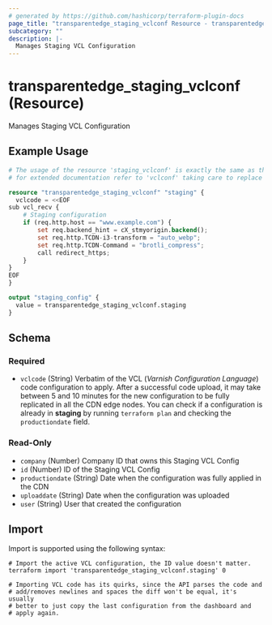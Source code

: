 ```yaml
---
# generated by https://github.com/hashicorp/terraform-plugin-docs
page_title: "transparentedge_staging_vclconf Resource - transparentedge"
subcategory: ""
description: |-
  Manages Staging VCL Configuration
---
```


# transparentedge_staging_vclconf (Resource)

Manages Staging VCL Configuration

## Example Usage

```terraform
# The usage of the resource 'staging_vclconf' is exactly the same as the production resource 'vclconf'
# for extended documentation refer to 'vclconf' taking care to replace 'vclconf' by 'staging_vclconf'

resource "transparentedge_staging_vclconf" "staging" {
  vclcode = <<EOF
sub vcl_recv {
    # Staging configuration
    if (req.http.host == "www.example.com") {
        set req.backend_hint = cX_stmyorigin.backend();
        set req.http.TCDN-i3-transform = "auto_webp";
        set req.http.TCDN-Command = "brotli_compress";
        call redirect_https;
    }
}
EOF
}

output "staging_config" {
  value = transparentedge_staging_vclconf.staging
}
```

<!-- schema generated by tfplugindocs -->
## Schema

### Required

- `vclcode` (String) Verbatim of the VCL (_Varnish Configuration Language_) code configuration to apply. After a successful code upload, it may take between 5 and 10 minutes for the new configuration to be fully replicated in all the CDN edge nodes. You can check if a configuration is already in **staging** by running `terraform plan` and checking the `productiondate` field.

### Read-Only

- `company` (Number) Company ID that owns this Staging VCL Config
- `id` (Number) ID of the Staging VCL Config
- `productiondate` (String) Date when the configuration was fully applied in the CDN
- `uploaddate` (String) Date when the configuration was uploaded
- `user` (String) User that created the configuration

## Import

Import is supported using the following syntax:

```shell
# Import the active VCL configuration, the ID value doesn't matter.
terraform import 'transparentedge_staging_vclconf.staging' 0

# Importing VCL code has its quirks, since the API parses the code and
# add/removes newlines and spaces the diff won't be equal, it's usually
# better to just copy the last configuration from the dashboard and
# apply again.
```
